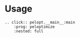 # Usage

```{eval-rst}
.. click:: pelopt.__main__:main
    :prog: peloptimize
    :nested: full
```
